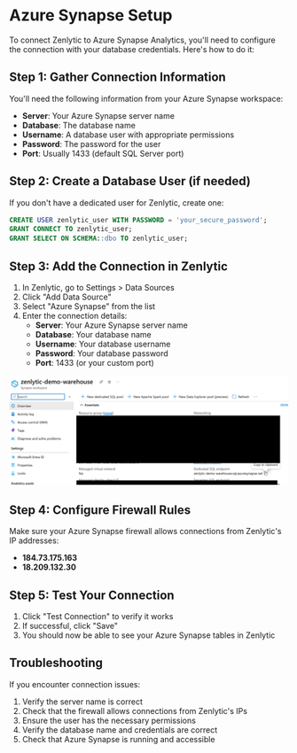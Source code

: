 # Azure Synapse Setup

To connect Zenlytic to Azure Synapse Analytics, you'll need to configure the connection with your database credentials. Here's how to do it:

## Step 1: Gather Connection Information

You'll need the following information from your Azure Synapse workspace:

* **Server**: Your Azure Synapse server name
* **Database**: The database name
* **Username**: A database user with appropriate permissions
* **Password**: The password for the user
* **Port**: Usually 1433 (default SQL Server port)

## Step 2: Create a Database User (if needed)

If you don't have a dedicated user for Zenlytic, create one:

```sql
CREATE USER zenlytic_user WITH PASSWORD = 'your_secure_password';
GRANT CONNECT TO zenlytic_user;
GRANT SELECT ON SCHEMA::dbo TO zenlytic_user;
```

## Step 3: Add the Connection in Zenlytic

1. In Zenlytic, go to Settings > Data Sources
2. Click "Add Data Source"
3. Select "Azure Synapse" from the list
4. Enter the connection details:
   * **Server**: Your Azure Synapse server name
   * **Database**: Your database name
   * **Username**: Your database username
   * **Password**: Your database password
   * **Port**: 1433 (or your custom port)

![Azure Synapse Setup 1](../assets/7_data_sources/azure-synapse-setup-1.png)

## Step 4: Configure Firewall Rules

Make sure your Azure Synapse firewall allows connections from Zenlytic's IP addresses:

* **184.73.175.163**
* **18.209.132.30**

## Step 5: Test Your Connection

1. Click "Test Connection" to verify it works
2. If successful, click "Save"
3. You should now be able to see your Azure Synapse tables in Zenlytic

## Troubleshooting

If you encounter connection issues:

1. Verify the server name is correct
2. Check that the firewall allows connections from Zenlytic's IPs
3. Ensure the user has the necessary permissions
4. Verify the database name and credentials are correct
5. Check that Azure Synapse is running and accessible

